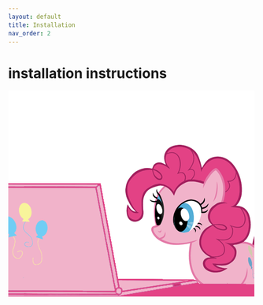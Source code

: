 ```yaml
---
layout: default
title: Installation
nav_order: 2
---
```


# installation instructions

![pony](/docs/assets/pony.png)

